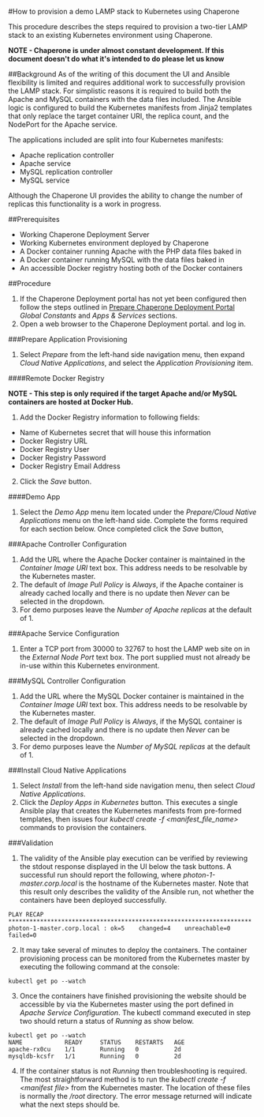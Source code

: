 
#How to provision a demo LAMP stack to Kubernetes using Chaperone

This procedure describes the steps required to provision a two-tier LAMP stack to an existing Kubernetes environment using Chaperone.

**NOTE - Chaperone is under almost constant development. If this document doesn't do what it's intended to do please let us know**

##Background
As of the writing of this document the UI and Ansible flexibility is limited and requires additional work to successfully provision the LAMP stack. For simplistic reasons it is required to build both the Apache and MySQL containers with the data files included. The Ansible logic is configured to build the Kubernetes manifests from Jinja2 templates that only replace the target container URI, the replica count, and the NodePort for the Apache service.

The applications included are split into four Kubernetes manifests:

 * Apache replication controller
 * Apache service
 * MySQL replication controller
 * MySQL service

Although the Chaperone UI provides the ability to change the number of replicas this functionality is a work in progress.

##Prerequisites
* Working Chaperone Deployment Server
* Working Kubernetes environment deployed by Chaperone
* A Docker container running Apache with the PHP data files baked in
* A Docker container running MySQL with the data files baked in
* An accessible Docker registry hosting both of the Docker containers

##Procedure
1. If the Chaperone Deployment portal has not yet been configured then follow the steps outlined in [Prepare Chaperone Deployment Portal](https://github.com/vmware/ansible-role-kubernetes-master/blob/master/documentation/kube_via_chaperone.md#prepare-chaperone-deployment-portal) _Global Constants_ and _Apps & Services_ sections.
2. Open a web browser to the Chaperone Deployment portal. and log in.

###Prepare Application Provisioning
1. Select _Prepare_ from the left-hand side navigation menu, then expand _Cloud Native Applications_, and select the _Application Provisioning_ item.

####Remote Docker Registry

**NOTE - This step is only required if the target Apache and/or MySQL containers are hosted at Docker Hub.**

1. Add the Docker Registry information to following fields:
* Name of Kubernetes secret that will house this information
* Docker Registry URL
* Docker Registry User
* Docker Registry Password
* Docker Registry Email Address
2. Click the _Save_ button.

####Demo App
1. Select the _Demo App_ menu item located under the _Prepare/Cloud Native Applications_ menu on the left-hand side. Complete the forms required for each section below. Once completed click the _Save_ button,

###Apache Controller Configuration
1. Add the URL where the Apache Docker container is maintained in the _Container Image URI_ text box. This address needs to be resolvable by the Kubernetes master.
2. The default of _Image Pull Policy_ is _Always_, if the Apache container is already cached locally and there is no update then _Never_ can be selected in the dropdown.
3. For demo purposes leave the _Number of Apache replicas_ at the default of 1.

###Apache Service Configuration
1. Enter a TCP port from 30000 to 32767 to host the LAMP web site on in the _External Node Port_ text box. The port supplied must not already be in-use within this Kubernetes environment.

###MySQL Controller Configuration
1. Add the URL where the MySQL Docker container is maintained in the _Container Image URI_ text box. This address needs to be resolvable by the Kubernetes master.
2. The default of _Image Pull Policy_ is _Always_, if the MySQL container is already cached locally and there is no update then _Never_ can be selected in the dropdown.
3. For demo purposes leave the _Number of MySQL replicas_ at the default of 1.

###Install Cloud Native Applications

1. Select _Install_ from the left-hand side navigation menu, then select _Cloud Native Applications_.
2. Click the _Deploy Apps in Kubernetes_ button. This executes a single Ansible play that creates the Kubernetes manifests from pre-formed templates, then issues four _kubectl create -f \<manifest_file_name>_ commands to provision the containers.

###Validation

 1. The validity of the Ansible play execution can be verified by reviewing the stdout response displayed in the UI below the task buttons. A successful run should report the following, where _photon-1-master.corp.local_ is the hostname of the Kubernetes master. Note that this result only describes the validity of the Ansible run, not whether the containers have been deployed successfully.

 ```shell
 PLAY RECAP *********************************************************************
 photon-1-master.corp.local : ok=5    changed=4    unreachable=0    failed=0
 ```

 2. It may take several of minutes to deploy the containers. The container provisioning process can be monitored from the Kubernetes master by executing the following command at the console:

 ```shell
 kubectl get po --watch
 ```

 3. Once the containers have finished provisioning the website should be accessible by via the Kubernetes master using the port defined in _Apache Service Configuration_. The kubectl command executed in step two should return a status of _Running_ as show below.

 ```shell
 kubectl get po --watch
 NAME            READY     STATUS    RESTARTS   AGE
 apache-rx0cu    1/1       Running   0          2d
 mysqldb-kcsfr   1/1       Running   0          2d
 ```

 4. If the container status is not _Running_ then troubleshooting is required. The most straightforward method is to run the _kubectl create -f \<manifest file>_ from the Kubernetes master. The location of these files is normally the _/root_ directory. The error message returned will indicate what the next steps should be.
